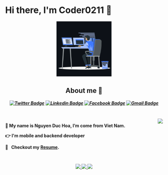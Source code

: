 <p>
  <h1 align="left"><b>Hi there, I'm Coder0211 🚀</h1>
</p>

<p align="center"><img src="animation.gif" width="35%"></p>

<h2 align="center">About me 🏈</h2>
<h5 align="center">

[![Twitter Badge](https://img.shields.io/badge/-Coder0211-1ca0f1?style=flat-square&labelColor=1ca0f1&logo=twitter&logoColor=white&link=https://twitter.com/@coder0211)](https://twitter.com/@coder0211) [![Linkedin Badge](https://img.shields.io/badge/-Coder0211-blue?style=flat-square&logo=Linkedin&logoColor=white&link=https://www.linkedin.com/in/coder0211/)](https://www.linkedin.com/in/coder0211/)
[![Facebook Badge](https://img.shields.io/badge/-NguyenHoa-3B5998?style=flat-square&logo=Facebook&logoColor=white&link=https://www.facebook.com/coder0211)](https://www.facebook.com/coder0211)
[![Gmail Badge](https://img.shields.io/badge/-nguyenduchoa.data@gmail.com-c14438?style=flat-square&logo=Gmail&logoColor=white&link=mailto:nguyenduchoa.data@gmail.com)](mailto:nguyenduchoa.data@gmail.com)

</h5>
<br />
<img align="right"  src="https://github-readme-stats.vercel.app/api/top-langs/?username=coder0211&layout=compact&theme=github_dark&hide_border=true"/>
<p>
🌱 My name is Nguyen Duc Hoa, I’m come from Viet Nam.

👉 I'm mobile and backend developer

🔖 &nbsp; Checkout my [Resume](https://github.com/iampavangandhi/iampavangandhi/blob/master/resume.pdf).

</p>

<br />
<p align="center">
      <a href="https://github.com/coder0211">
        <img src="https://github-readme-stats.vercel.app/api?username=coder0211&theme=github_dark&show_icons=true&hide_border=true"/>
        <img src="https://github-readme-streak-stats.herokuapp.com/?user=coder0211&theme=github-dark-blue&hide_border=true" />
        <img src="https://activity-graph.herokuapp.com/graph?username=coder0211&theme=react-dark" />
    </a>
</p>
